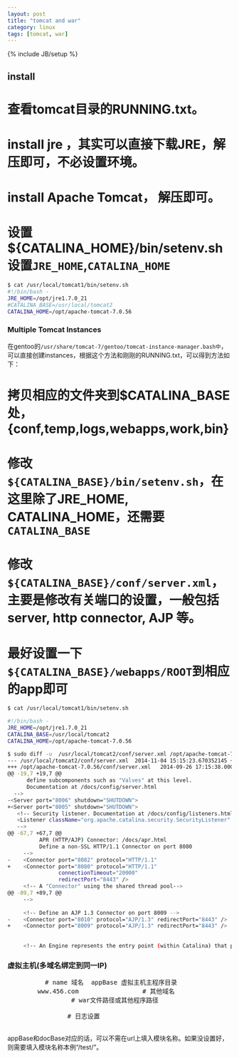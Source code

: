 ```yaml
---
layout: post
title: "tomcat and war"
category: linux
tags: [tomcat, war]
---
```

{% include JB/setup %}

## install

# 查看tomcat目录的RUNNING.txt。
# install jre ，其实可以直接下载JRE，解压即可，不必设置环境。
# install Apache Tomcat， 解压即可。
# 设置${CATALINA_HOME}/bin/setenv.sh设置`JRE_HOME`,`CATALINA_HOME`

```bash
$ cat /usr/local/tomcat1/bin/setenv.sh 
#!/bin/bash - 
JRE_HOME=/opt/jre1.7.0_21
#CATALINA_BASE=/usr/local/tomcat2
CATALINA_HOME=/opt/apache-tomcat-7.0.56
```

### Multiple Tomcat Instances

在gentoo的`/usr/share/tomcat-7/gentoo/tomcat-instance-manager.bash中`，可以直接创建instances，根据这个方法和刚刚的RUNNING.txt，可以得到方法如下：

# 拷贝相应的文件夹到$CATALINA_BASE处， {conf,temp,logs,webapps,work,bin}
# 修改 `${CATALINA_BASE}/bin/setenv.sh`，在这里除了JRE_HOME, CATALINA_HOME，还需要`CATALINA_BASE`
# 修改 `${CATALINA_BASE}/conf/server.xml`，　主要是修改有关端口的设置，一般包括server, http connector, AJP 等。
# 最好设置一下 `${CATALINA_BASE}/webapps/ROOT`到相应的app即可

```bash
$ cat /usr/local/tomcat1/bin/setenv.sh 

#!/bin/bash - 
JRE_HOME=/opt/jre1.7.0_21
CATALINA_BASE=/usr/local/tomcat2
CATALINA_HOME=/opt/apache-tomcat-7.0.56
```

```bash
$ sudo diff -u  /usr/local/tomcat2/conf/server.xml /opt/apache-tomcat-7.0.56/conf/server.xml 
--- /usr/local/tomcat2/conf/server.xml  2014-11-04 15:15:23.670352145 +0800
+++ /opt/apache-tomcat-7.0.56/conf/server.xml   2014-09-26 17:15:38.000000000 +0800
@@ -19,7 +19,7 @@
      define subcomponents such as "Valves" at this level.
      Documentation at /docs/config/server.html
  -->
-<Server port="8006" shutdown="SHUTDOWN">
+<Server port="8005" shutdown="SHUTDOWN">
   <!-- Security listener. Documentation at /docs/config/listeners.html
   <Listener className="org.apache.catalina.security.SecurityListener" />
   -->
@@ -67,7 +67,7 @@
          APR (HTTP/AJP) Connector: /docs/apr.html
          Define a non-SSL HTTP/1.1 Connector on port 8080
     -->
-    <Connector port="8082" protocol="HTTP/1.1"
+    <Connector port="8080" protocol="HTTP/1.1"
                connectionTimeout="20000"
                redirectPort="8443" />
     <!-- A "Connector" using the shared thread pool-->
@@ -89,7 +89,7 @@
     -->
 
     <!-- Define an AJP 1.3 Connector on port 8009 -->
-    <Connector port="8010" protocol="AJP/1.3" redirectPort="8443" />
+    <Connector port="8009" protocol="AJP/1.3" redirectPort="8443" />
 
 
     <!-- An Engine represents the entry point (within Catalina) that processesRE_HOME=/opt/jre1.7.0_21
```


### 虚拟主机(多域名绑定到同一IP)

<pre lang="bash">
    <Host name="www.123.com"  appBase="webapps/test" 
         unpackWARs="true" autoDeploy="true">      # name 域名  appBase 虚拟主机主程序目录  
        <Alias>www.456.com</Alias>                 # 其他域名
        <Context path ="" docBase ="/opt/tomcat/webapps/test.war" debug ="0" reloadbale ="true" >         # war文件路径或其他程序路径
                </Context>
        <Valve className="org.apache.catalina.valves.AccessLogValve" directory="logs"
            prefix="localhost_access_log." suffix=".txt"
            pattern="%h %l %u %t &quot;%r&quot; %s %b" />        # 日志设置
    </Host>
</pre>

appBase和docBase对应的话，可以不需在url上填入模块名称。如果没设置好，则需要填入模块名称本例“/test/”。
